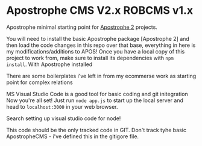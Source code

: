 # Apostrophe CMS V2.x ROBCMS v1.x

Apostrophe minimal starting point for [Apostrophe 2](https://github.com/apostrophecms/apostrophe/tree/2.227.3) projects.

You will need to install the basic Apostrophe package [Apostrophe 2] and then load the code changes in this repo over that base, everything in here is my modifications/additions to APOS!
Once you have a local copy of this project to work from, make sure to install its dependencies with `npm install`. With Apostrophe installed

There are some boilerplates i've left in from my ecommerse work as starting point for complex relations

MS Visual Studio Code is a good tool for basic coding and git initegration 
Now you're all set! Just run `node app.js` to start up the local server and head to `localhost:3000` in your web browser.

Search setting up visual studio code for node!

This code should be the only tracked code in GIT. Don't track tyhe basic ApostropheCMS - i've defined this in the gitigore file.
